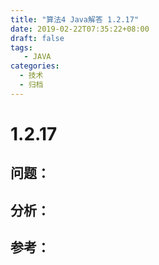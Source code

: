 ```yaml
---
title: "算法4 Java解答 1.2.17"
date: 2019-02-22T07:35:22+08:00
draft: false
tags:
   - JAVA
categories:
  - 技术
  - 归档
---
```



# 1.2.17

## 问题：


## 分析：


## 参考：


